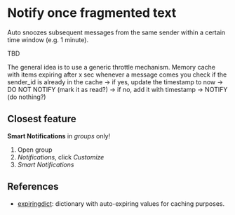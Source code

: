 # Notify once fragmented text

Auto snoozes subsequent messages from the same sender within a certain time window (e.g. 1 minute).

TBD

The general idea is to use a generic throttle mechanism.
Memory cache with items expiring after x sec
whenever a message comes you check if the sender_id is already in the cache
-> if yes, update the timestamp to now -> DO NOT NOTIFY (mark it as read?)
-> if no, add it with timestamp -> NOTIFY (do nothing?)

## Closest feature

**Smart Notifications** in *groups* only!

1. Open group
2. *Notifications*, click *Customize*
3. *Smart Notifications*

## References

- [expiringdict](https://github.com/mailgun/expiringdict): dictionary with auto-expiring values for caching purposes.